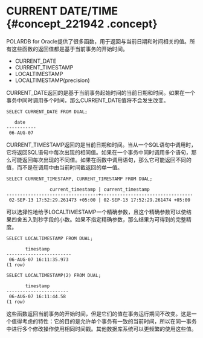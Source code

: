 # CURRENT DATE/TIME {#concept_221942 .concept}

POLARDB for Oracle提供了很多函数，用于返回与当前日期和时间相关的值。所有这些函数的返回值都是基于当前事务的开始时间。

-   CURRENT\_DATE
-   CURRENT\_TIMESTAMP
-   LOCALTIMESTAMP
-   LOCALTIMESTAMP\(precision\)

CURRENT\_DATE返回的是基于当前事务起始时间的当前日期和时间。如果在一个事务中同时调用多个时间，那么CURRENT\_DATE值将不会发生改变。

``` {#codeblock_nwe_kdg_fo7}
SELECT CURRENT_DATE FROM DUAL;

   date
-----------
 06-AUG-07    
```

CURRENT\_TIMESTAMP返回的是当前日期和时间。当从一个SQL语句中调用时，它将返回SQL语句中每次出现的相同值。如果在一个事务中同时调用多个语句，那么可能返回每次出现的不同值。如果在函数中调用语句，那么它可能返回不同的值，而不是在调用中由当前时间截返回的单一值。

``` {#codeblock_vta_du7_acc}
SELECT CURRENT_TIMESTAMP, CURRENT_TIMESTAMP FROM DUAL;

                current_timestamp | current_timestamp 
----------------------------------+----------------------------------
 02-SEP-13 17:52:29.261473 +05:00 | 02-SEP-13 17:52:29.261474 +05:00 
```

可以选择性地给予LOCALTIMESTAMP一个精确参数，且这个精确参数可以使结果四舍五入到秒字段的小数。如果不指定精确参数，那么结果为可得到的完整精度。

``` {#codeblock_lw6_zpb_mdw}
SELECT LOCALTIMESTAMP FROM DUAL;

       timestamp
------------------------
 06-AUG-07 16:11:35.973
(1 row)

SELECT LOCALTIMESTAMP(2) FROM DUAL;

       timestamp
-----------------------
 06-AUG-07 16:11:44.58
(1 row)
```

这些函数返回当前事务的开始时间，但是它们的值在事务运行期间不改变。这是一个值得考虑的特性：它的目的是允许单个事务有一致的当前时间，所以在同一事务中进行多个修改操作使用相同时间戳。其他数据库系统可以更频繁的使用这些值。

